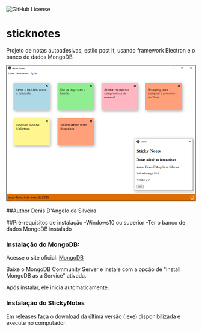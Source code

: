 ![GitHub License](https://img.shields.io/github/license/denisdangelo/sticknotes)

# sticknotes
Projeto de notas autoadesivas, estilo post it, usando framework Electron e o banco de dados MongoDB

![](src/public/img/captura.png)

##Author 
Denis D'Angelo da Silveira

##Pré-requisitos de instalação
-Windows10 ou superior
-Ter o banco de dados MongoDB instalado

### Instalação do MongoDB:
Acesse o site oficial:
[MongoDB](https://www.mongodb.com/try/download/community)

Baixe o MongoDB Community Server e instale com a opção de "Install MongoDB as a Service" ativada.

Após instalar, ele inicia automaticamente.

### Instalação do StickyNotes
Em releases faça o download da última versão (.exe) disponibilizada e execute no computador.
